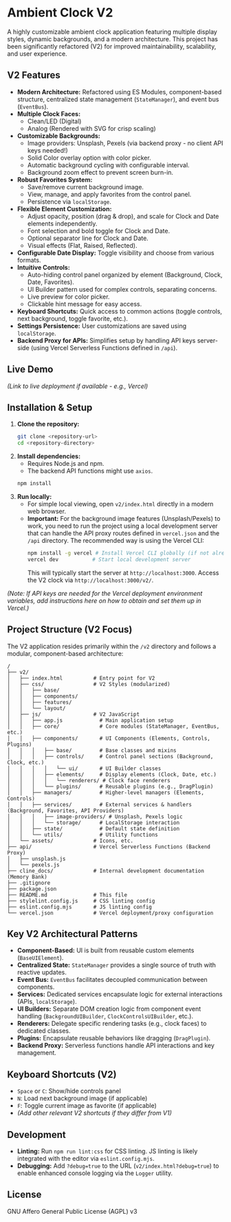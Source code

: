 # Ambient Clock V2

A highly customizable ambient clock application featuring multiple display styles, dynamic backgrounds, and a modern architecture. This project has been significantly refactored (V2) for improved maintainability, scalability, and user experience.

## V2 Features

*   **Modern Architecture:** Refactored using ES Modules, component-based structure, centralized state management (`StateManager`), and event bus (`EventBus`).
*   **Multiple Clock Faces:**
    *   Clean/LED (Digital)
    *   Analog (Rendered with SVG for crisp scaling)
*   **Customizable Backgrounds:**
    *   Image providers: Unsplash, Pexels (via backend proxy - no client API keys needed!)
    *   Solid Color overlay option with color picker.
    *   Automatic background cycling with configurable interval.
    *   Background zoom effect to prevent screen burn-in.
*   **Robust Favorites System:**
    *   Save/remove current background image.
    *   View, manage, and apply favorites from the control panel.
    *   Persistence via `localStorage`.
*   **Flexible Element Customization:**
    *   Adjust opacity, position (drag & drop), and scale for Clock and Date elements independently.
    *   Font selection and bold toggle for Clock and Date.
    *   Optional separator line for Clock and Date.
    *   Visual effects (Flat, Raised, Reflected).
*   **Configurable Date Display:** Toggle visibility and choose from various formats.
*   **Intuitive Controls:**
    *   Auto-hiding control panel organized by element (Background, Clock, Date, Favorites).
    *   UI Builder pattern used for complex controls, separating concerns.
    *   Live preview for color picker.
    *   Clickable hint message for easy access.
*   **Keyboard Shortcuts:** Quick access to common actions (toggle controls, next background, toggle favorite, etc.).
*   **Settings Persistence:** User customizations are saved using `localStorage`.
*   **Backend Proxy for APIs:** Simplifies setup by handling API keys server-side (using Vercel Serverless Functions defined in `/api`).

## Live Demo

*(Link to live deployment if available - e.g., Vercel)*

## Installation & Setup

1.  **Clone the repository:**
    ```bash
    git clone <repository-url>
    cd <repository-directory>
    ```
2.  **Install dependencies:**
    *   Requires Node.js and npm.
    *   The backend API functions might use `axios`.
    ```bash
    npm install
    ```
3.  **Run locally:**
    *   For simple local viewing, open `v2/index.html` directly in a modern web browser.
    *   **Important:** For the background image features (Unsplash/Pexels) to work, you need to run the project using a local development server that can handle the API proxy routes defined in `vercel.json` and the `/api` directory. The recommended way is using the Vercel CLI:
        ```bash
        npm install -g vercel # Install Vercel CLI globally (if not already installed)
        vercel dev           # Start local development server
        ```
        This will typically start the server at `http://localhost:3000`. Access the V2 clock via `http://localhost:3000/v2/`.

*(Note: If API keys are needed for the Vercel deployment environment variables, add instructions here on how to obtain and set them up in Vercel.)*

## Project Structure (V2 Focus)

The V2 application resides primarily within the `/v2` directory and follows a modular, component-based architecture:

```
/
├── v2/
│   ├── index.html          # Entry point for V2
│   ├── css/                # V2 Styles (modularized)
│   │   ├── base/
│   │   ├── components/
│   │   ├── features/
│   │   └── layout/
│   ├── js/                 # V2 JavaScript
│   │   ├── app.js            # Main application setup
│   │   ├── core/             # Core modules (StateManager, EventBus, etc.)
│   │   ├── components/       # UI Components (Elements, Controls, Plugins)
│   │   │   ├── base/         # Base classes and mixins
│   │   │   ├── controls/     # Control panel sections (Background, Clock, etc.)
│   │   │   │   └── ui/       # UI Builder classes
│   │   │   ├── elements/     # Display elements (Clock, Date, etc.)
│   │   │   │   └── renderers/ # Clock face renderers
│   │   │   └── plugins/      # Reusable plugins (e.g., DragPlugin)
│   │   ├── managers/         # Higher-level managers (Elements, Controls)
│   │   ├── services/         # External services & handlers (Background, Favorites, API Providers)
│   │   │   ├── image-providers/ # Unsplash, Pexels logic
│   │   │   └── storage/      # LocalStorage interaction
│   │   ├── state/            # Default state definition
│   │   └── utils/            # Utility functions
│   └── assets/             # Icons, etc.
├── api/                    # Vercel Serverless Functions (Backend Proxy)
│   ├── unsplash.js
│   └── pexels.js
├── cline_docs/             # Internal development documentation (Memory Bank)
├── .gitignore
├── package.json
├── README.md               # This file
├── stylelint.config.js     # CSS linting config
├── eslint.config.mjs       # JS linting config
└── vercel.json             # Vercel deployment/proxy configuration
```

## Key V2 Architectural Patterns

*   **Component-Based:** UI is built from reusable custom elements (`BaseUIElement`).
*   **Centralized State:** `StateManager` provides a single source of truth with reactive updates.
*   **Event Bus:** `EventBus` facilitates decoupled communication between components.
*   **Services:** Dedicated services encapsulate logic for external interactions (APIs, `localStorage`).
*   **UI Builders:** Separate DOM creation logic from component event handling (`BackgroundUIBuilder`, `ClockControlsUIBuilder`, etc.).
*   **Renderers:** Delegate specific rendering tasks (e.g., clock faces) to dedicated classes.
*   **Plugins:** Encapsulate reusable behaviors like dragging (`DragPlugin`).
*   **Backend Proxy:** Serverless functions handle API interactions and key management.

## Keyboard Shortcuts (V2)

*   `Space` or `C`: Show/hide controls panel
*   `N`: Load next background image (if applicable)
*   `F`: Toggle current image as favorite (if applicable)
*   *(Add other relevant V2 shortcuts if they differ from V1)*

## Development

*   **Linting:** Run `npm run lint:css` for CSS linting. JS linting is likely integrated with the editor via `eslint.config.mjs`.
*   **Debugging:** Add `?debug=true` to the URL (`v2/index.html?debug=true`) to enable enhanced console logging via the `Logger` utility.

## License

GNU Affero General Public License (AGPL) v3
